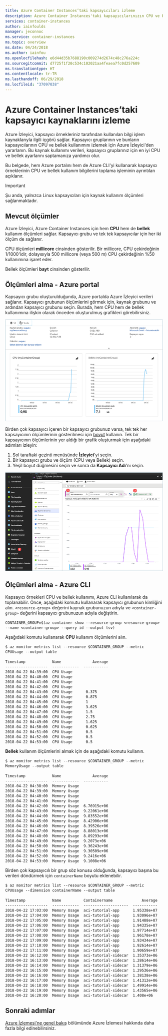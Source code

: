 ```yaml
---
title: Azure Container Instances’taki kapsayıcıları izleme
description: Azure Container Instances'taki kapsayıcılarınızın CPU ve bellek gibi bilgi işlem kaynakları kullanımını izleme işleminin ayrıntıları.
services: container-instances
author: iainfoulds
manager: jeconnoc
ms.service: container-instances
ms.topic: overview
ms.date: 04/24/2018
ms.author: iainfou
ms.openlocfilehash: e6d44d35b7688190c009274d2674c48c276a224c
ms.sourcegitcommit: d7725f1f20c534c102021aa4feaea7fc0d257609
ms.translationtype: HT
ms.contentlocale: tr-TR
ms.lasthandoff: 06/29/2018
ms.locfileid: "37097038"
---
```

# <a name="monitor-container-resources-in-azure-container-instances"></a>Azure Container Instances’taki kapsayıcı kaynaklarını izleme

Azure İzleyici, kapsayıcı örnekleriniz tarafından kullanılan bilgi işlem kaynaklarıyla ilgili içgörü sağlar. Kapsayıcı gruplarının ve bunların kapsayıcılarının CPU ve bellek kullanımını izlemek için Azure İzleyici'den yararlanın. Bu kaynak kullanımı verileri, kapsayıcı gruplarınız için en iyi CPU ve bellek ayarlarını saptamanıza yardımcı olur.

Bu belgede, hem Azure portalını hem de Azure CLI'yi kullanarak kapsayıcı örneklerinin CPU ve bellek kullanım bilgilerini toplama işleminin ayrıntıları açıklanır.

> [!IMPORTANT]
> Şu anda, yalnızca Linux kapsayıcıları için kaynak kullanım ölçümleri sağlanmaktadır.
>

## <a name="available-metrics"></a>Mevcut ölçümler

Azure İzleyici, Azure Container Instances için hem **CPU** hem de **bellek** kullanım ölçümleri sağlar. Kapsayıcı grubu ve tek tek kapsayıcılar için her iki ölçüm de sağlanır.

CPU ölçümleri **millicore** cinsinden gösterilir. Bir millicore, CPU çekirdeğinin 1/1000'idir, dolayısıyla 500 millicore (veya 500 m) CPU çekirdeğinin %50 kullanımına işaret eder.

Bellek ölçümleri **bayt** cinsinden gösterilir.

## <a name="get-metrics---azure-portal"></a>Ölçümleri alma - Azure portal

Kapsayıcı grubu oluşturulduğunda, Azure portalda Azure İzleyici verileri sağlanır. Kapsayıcı grubunun ölçümlerini görmek için, kaynak grubunu ve ardından kapsayıcı grubunu seçin. Burada, hem CPU hem de bellek kullanımına ilişkin olarak önceden oluşturulmuş grafikleri görebilirsiniz.

![çift grafik][dual-chart]

Birden çok kapsayıcı içeren bir kapsayıcı grubunuz varsa, tek tek her kapsayıcının ölçümlerinin gösterilmesi için [boyut][monitor-dimension] kullanın. Tek bir kapsayıcının ölçümlerinin yer aldığı bir grafik oluşturmak için aşağıdaki adımları izleyin:

1. Sol taraftaki gezinti menüsünde **İzleyici**'yi seçin.
2. Bir kapsayıcı grubu ve ölçüm (CPU veya Bellek) seçin.
3. Yeşil boyut düğmesini seçin ve sonra da **Kapsayıcı Adı**'nı seçin.

![boyut][dimension]

## <a name="get-metrics---azure-cli"></a>Ölçümleri alma - Azure CLI

Kapsayıcı örnekleri CPU ve bellek kullanımı, Azure CLI kullanılarak da toplanabilir. Önce, aşağıdaki komutu kullanarak kapsayıcı grubunun kimliğini alın. `<resource-group>` değerini kaynak grubunuzun adıyla ve `<container-group>` değerini kapsayıcı grubunuzun adıyla değiştirin.


```console
CONTAINER_GROUP=$(az container show --resource-group <resource-group> --name <container-group> --query id --output tsv)
```

Aşağıdaki komutu kullanarak **CPU** kullanım ölçümlerini alın.

```console
$ az monitor metrics list --resource $CONTAINER_GROUP --metric CPUUsage --output table

Timestamp            Name              Average
-------------------  ------------  -----------
2018-04-22 04:39:00  CPU Usage
2018-04-22 04:40:00  CPU Usage
2018-04-22 04:41:00  CPU Usage
2018-04-22 04:42:00  CPU Usage
2018-04-22 04:43:00  CPU Usage      0.375
2018-04-22 04:44:00  CPU Usage      0.875
2018-04-22 04:45:00  CPU Usage      1
2018-04-22 04:46:00  CPU Usage      3.625
2018-04-22 04:47:00  CPU Usage      1.5
2018-04-22 04:48:00  CPU Usage      2.75
2018-04-22 04:49:00  CPU Usage      1.625
2018-04-22 04:50:00  CPU Usage      0.625
2018-04-22 04:51:00  CPU Usage      0.5
2018-04-22 04:52:00  CPU Usage      0.5
2018-04-22 04:53:00  CPU Usage      0.5
```

**Bellek** kullanım ölçümlerini almak için de aşağıdaki komutu kullanın.

```console
$ az monitor metrics list --resource $CONTAINER_GROUP --metric MemoryUsage --output table

Timestamp            Name              Average
-------------------  ------------  -----------
2018-04-22 04:38:00  Memory Usage
2018-04-22 04:39:00  Memory Usage
2018-04-22 04:40:00  Memory Usage
2018-04-22 04:41:00  Memory Usage
2018-04-22 04:42:00  Memory Usage  6.76915e+06
2018-04-22 04:43:00  Memory Usage  9.22061e+06
2018-04-22 04:44:00  Memory Usage  9.83552e+06
2018-04-22 04:45:00  Memory Usage  8.42906e+06
2018-04-22 04:46:00  Memory Usage  8.39526e+06
2018-04-22 04:47:00  Memory Usage  8.88013e+06
2018-04-22 04:48:00  Memory Usage  8.89293e+06
2018-04-22 04:49:00  Memory Usage  9.2073e+06
2018-04-22 04:50:00  Memory Usage  9.36243e+06
2018-04-22 04:51:00  Memory Usage  9.30509e+06
2018-04-22 04:52:00  Memory Usage  9.2416e+06
2018-04-22 04:53:00  Memory Usage  9.1008e+06
```

Birden çok kapsayıcılı bir grup söz konusu olduğunda, kapsayıcı başına bu verileri döndürmek için `containerName` boyutu eklenebilir.

```console
$ az monitor metrics list --resource $CONTAINER_GROUP --metric CPUUsage --dimension containerName --output table

Timestamp            Name          Containername             Average
-------------------  ------------  --------------------  -----------
2018-04-22 17:03:00  Memory Usage  aci-tutorial-app      1.95338e+07
2018-04-22 17:04:00  Memory Usage  aci-tutorial-app      1.93096e+07
2018-04-22 17:05:00  Memory Usage  aci-tutorial-app      1.91488e+07
2018-04-22 17:06:00  Memory Usage  aci-tutorial-app      1.94335e+07
2018-04-22 17:07:00  Memory Usage  aci-tutorial-app      1.97714e+07
2018-04-22 17:08:00  Memory Usage  aci-tutorial-app      1.96178e+07
2018-04-22 17:09:00  Memory Usage  aci-tutorial-app      1.93434e+07
2018-04-22 17:10:00  Memory Usage  aci-tutorial-app      1.92614e+07
2018-04-22 17:11:00  Memory Usage  aci-tutorial-app      1.90659e+07
2018-04-22 16:12:00  Memory Usage  aci-tutorial-sidecar  1.35373e+06
2018-04-22 16:13:00  Memory Usage  aci-tutorial-sidecar  1.28614e+06
2018-04-22 16:14:00  Memory Usage  aci-tutorial-sidecar  1.31379e+06
2018-04-22 16:15:00  Memory Usage  aci-tutorial-sidecar  1.29536e+06
2018-04-22 16:16:00  Memory Usage  aci-tutorial-sidecar  1.38138e+06
2018-04-22 16:17:00  Memory Usage  aci-tutorial-sidecar  1.41312e+06
2018-04-22 16:18:00  Memory Usage  aci-tutorial-sidecar  1.49914e+06
2018-04-22 16:19:00  Memory Usage  aci-tutorial-sidecar  1.43565e+06
2018-04-22 16:20:00  Memory Usage  aci-tutorial-sidecar  1.408e+06
```

## <a name="next-steps"></a>Sonraki adımlar

[Azure İzlemesi'ne genel bakış][azure-monitoring] bölümünde Azure İzlemesi hakkında daha fazla bilgi edinebilirsiniz.

<!-- IMAGES -->
[cpu-chart]: ./media/container-instances-monitor/cpu-multi.png
[dimension]: ./media/container-instances-monitor/dimension.png
[dual-chart]: ./media/container-instances-monitor/metrics.png
[memory-chart]: ./media/container-instances-monitor/memory-multi.png

<!-- LINKS - Internal -->
[azure-monitoring]: ../monitoring-and-diagnostics/monitoring-overview.md
[monitor-dimension]: ../monitoring-and-diagnostics/monitoring-metric-charts.md#what-are-multi-dimensional-metrics

